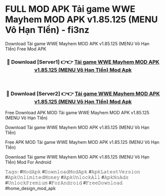# FULL MOD APK Tải game WWE Mayhem MOD APK v1.85.125 (MENU Vô Hạn TIền) - fi3nz
Download Tải game WWE Mayhem MOD APK v1.85.125 (MENU Vô Hạn TIền) Free Mod APK

<div align="center">
<h3>🔴 Download [Server1] 👉👉 <a href="https://apk-comot.site?title=Tải_game_WWE_Mayhem_MOD_APK_v1.85.125_(MENU_Vô_Hạn_TIền)">Tải game WWE Mayhem MOD APK v1.85.125 (MENU Vô Hạn TIền) Mod Apk</a></h3><br>

<h3>🔴 Download [Server2] 👉👉 <a href="https://apk-comot.site?title=Tải_game_WWE_Mayhem_MOD_APK_v1.85.125_(MENU_Vô_Hạn_TIền)">Tải game WWE Mayhem MOD APK v1.85.125 (MENU Vô Hạn TIền) Mod Apk</a></h3>
</div>


Free Download APK MOD Tải game WWE Mayhem MOD APK v1.85.125 (MENU Vô Hạn TIền)

Download Tải game WWE Mayhem MOD APK v1.85.125 (MENU Vô Hạn TIền) 

Free APK MOD Tải game WWE Mayhem MOD APK v1.85.125 (MENU Vô Hạn TIền) 

Download Tải game WWE Mayhem MOD APK v1.85.125 (MENU Vô Hạn TIền) Mod For Android

𝚃𝚊𝚐𝚜: #𝙼𝚘𝚍𝙰𝚙𝚔 #𝙳𝚘𝚠𝚗𝚕𝚘𝚊𝚍𝙼𝚘𝚍𝙰𝚙𝚔 #𝙰𝚙𝚔𝙻𝚊𝚝𝚎𝚜𝚝𝚅𝚎𝚛𝚜𝚒𝚘𝚗 #𝙰𝚙𝚔𝚄𝚗𝚕𝚒𝚖𝚒𝚝𝚎𝚍𝙼𝚘𝚗𝚎𝚢 #𝙰𝚙𝚔𝚄𝚗𝚕𝚘𝚌𝚔𝙰𝚕𝚕 #𝙰𝚙𝚔𝙽𝚘𝙰𝚍𝚜 #𝚄𝚗𝚕𝚘𝚌𝚔𝙿𝚛𝚎𝚖𝚒𝚞𝚖 #𝙵𝚘𝚛𝙰𝚗𝚍𝚛𝚘𝚒𝚍 #𝙵𝚛𝚎𝚎𝙳𝚘𝚠𝚗𝚕𝚘𝚊𝚍 #home_design_mod_apk